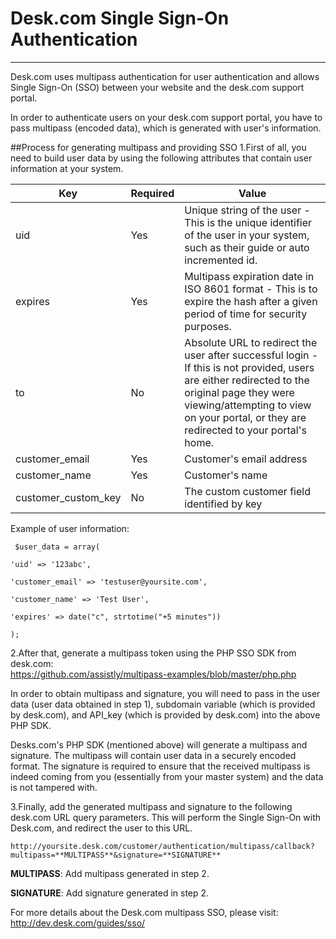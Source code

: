 Desk.com Single Sign-On Authentication
=====

-------

Desk.com uses multipass authentication for user authentication and allows Single Sign-On (SSO) between your website and the desk.com support portal.

In order to authenticate users on your desk.com support portal, you have to pass multipass (encoded data), which is generated with user's information.

##Process for generating multipass and providing SSO
1.First of all, you need to build user data by using the following attributes that contain user information at your system.

|Key|	Required|	Value|
|--------|-----|----------|
|uid|Yes|Unique string of the user - This is the unique identifier of the user in your system, such as their guide or auto incremented id.|
|expires|Yes|Multipass expiration date in ISO 8601 format - This is to expire the hash after a given period of time for security purposes.|
|to|No|Absolute URL to redirect the user after successful login - If this is not provided, users are either redirected to the original page they were viewing/attempting to view on your portal, or they are redirected to your portal's home.|
|customer_email|Yes|Customer's email address|
|customer_name|Yes|Customer's name|
|customer_custom_key|No|The custom customer field identified by key|

Example of user information:

```
 $user_data = array(

'uid' => '123abc',

'customer_email' => 'testuser@yoursite.com',

'customer_name' => 'Test User',

'expires' => date("c", strtotime("+5 minutes"))

);

```
2.After that, generate a multipass token using the PHP SSO SDK from desk.com:   
https://github.com/assistly/multipass-examples/blob/master/php.php

In order to obtain multipass and signature, you will need to pass in the user data (user data obtained in step 1), subdomain variable (which is provided by desk.com), and API_key (which is provided by desk.com) into the above PHP SDK.

Desks.com's PHP SDK (mentioned above) will generate a multipass and signature. The multipass will contain user data in a securely encoded format. The signature is required to ensure that the received multipass is indeed coming from you (essentially from your master system) and the data is not tampered with.

3.Finally, add the generated multipass and signature to the following desk.com URL query parameters. This will perform the Single Sign-On with Desk.com, and redirect the user to this URL.   
```
http://yoursite.desk.com/customer/authentication/multipass/callback?multipass=**MULTIPASS**&signature=**SIGNATURE**
```

**MULTIPASS**: Add multipass generated in step 2.

**SIGNATURE**: Add signature generated in step 2.

For more details about the Desk.com multipass SSO, please visit: http://dev.desk.com/guides/sso/
